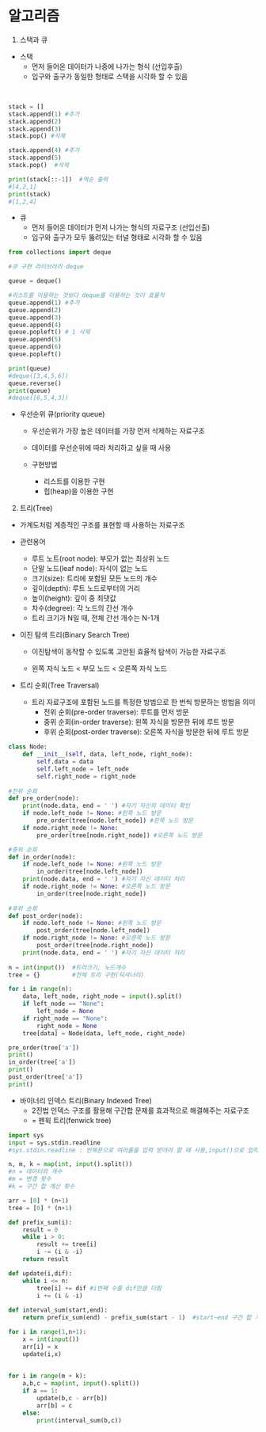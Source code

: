 # 알고리즘

1. 스택과 큐

- 스택
  - 먼저 들어온 데이터가 나중에 나가는 형식 (선입후출)
  - 입구와 출구가 동일한 형태로 스택을 시각화 할 수 있음

​		

```python
stack = []
stack.append(1) #추가
stack.append(2)
stack.append(3)
stack.pop() #삭제

stack.append(4) #추가
stack.append(5)
stack.pop()  #삭제

print(stack[::-1])  #역순 출력
#[4,2,1]
print(stack)
#[1,2,4]

```



- 큐
  - 먼저 들어온 데이터가 먼저 나가는 형식의 자료구조 (선입선출)
  - 입구와 출구가 모두 뚫려있는 터널 형태로 시각화 할 수 있음

```python
from collections import deque 

#큐 구현 라이브러리 deque

queue = deque()

#리스트를 이용하는 것보다 deque를 이용하는 것이 효율적
queue.append(1) #추가
queue.append(2)
queue.append(3)
queue.append(4) 
queue.popleft() # 1 삭제
queue.append(5)
queue.append(6)
queue.popleft()

print(queue)
#deque([3,4,5,6])
queue.reverse()
print(queue)
#deque([6,5,4,3])


```



- 우선순위 큐(priority queue)

  - 우선순위가 가장 높은 데이터를 가장 먼저 삭제하는 자료구조
  - 데이터를 우선순위에 따라 처리하고 싶을 때 사용

  - 구현방법
    - 리스트를 이용한 구현
    - 힙(heap)을 이용한 구현

  



2. 트리(Tree)

- 가계도처럼 계층적인 구조를 표현할 때 사용하는 자료구조

- 관련용어

  - 루트 노트(root node): 부모가 없는 최상위 노드
  - 단말 노드(leaf node): 자식이 없는 노드
  - 크기(size): 트리에 포함된 모든 노드의 개수
  - 깊이(depth): 루트 노드로부터의 거리
  - 높이(height): 깊이 중 최댓값
  - 차수(degree): 각 노드의 간선 개수
  - 트리 크기가 N일 때, 전체 간선 개수는 N-1개

- 이진 탐색 트리(Binary Search Tree)

  - 이진탐색이 동작할 수 있도록 고안된 효율적 탐색이 가능한 자료구조

  - 왼쪽 자식 노드 < 부모 노드 < 오른쪽 자식 노드

     

- 트리 순회(Tree Traversal)
  - 트리 자료구조에 포함된 노드를 특정한 방법으로 한 번씩 방문하는 방법을 의미
    - 전위 순회(pre-order traverse): 루트를 먼저 방문
    - 중위 순회(in-order traverse): 왼쪽 자식을 방문한 뒤에 루트 방문
    - 후위 순회(post-order traverse): 오른쪽 자식을 방문한 뒤에 루트 방문



```python
class Node:
    def __init__(self, data, left_node, right_node):
        self.data = data
        self.left_node = left_node
        self.right_node = right_node
        
#전위 순회
def pre_order(node):
    print(node.data, end = ' ') #자기 자신의 데이터 확인
    if node.left_node != None: #왼쪽 노드 방문
        pre_order(tree[node.left_node]) #왼쪽 노드 방문
    if node.right_node != None:
        pre_order(tree[node.right_node]) #오른쪽 노드 방문

#중위 순회
def in_order(node):
    if node.left_node != None: #왼쪽 노드 방문
        in_order(tree[node.left_node])
    print(node.data, end = ' ') #자기 자신 데이터 처리
    if node.right_node != None: #오른쪽 노드 방문
        in_order(tree[node.right_node])
        
#후위 순회
def post_order(node):
    if node.left_node != None: #왼쪽 노드 방문
        post_order(tree[node.left_node])
    if node.right_node != None: #오른쪽 노드 방문
        post_order(tree[node.right_node])
    print(node.data, end = ' ') #자기 자신 데이터 처리
    
n = int(input())  #트리크기, 노드개수
tree = {}    	  #전체 트리 구현(딕셔너리)

for i in range(n):
    data, left_node, right_node = input().split()
    if left_node == "None": 
        left_node = None
    if right_node == "None":
        right_node = None
    tree[data] = Node(data, left_node, right_node)

pre_order(tree['a'])
print()
in_order(tree['a'])
print()
post_order(tree['a'])
print()
```



- 바이너리 인덱스 트리(Binary Indexed Tree)
  - 2진법 인덱스 구조를 활용해 구간합 문제를 효과적으로 해결해주는 자료구조
  - = 펜윅 트리(fenwick tree) 

```python
import sys
input = sys.stdin.readline
#sys.stdin.readline : 반복문으로 여러줄을 입력 받아야 할 때 사용,input()으로 입력 받는다면 시간초과가 발생

n, m, k = map(int, input().split())
#n = 데이터의 개수
#m = 변경 횟수
#k = 구간 합 계산 횟수

arr = [0] * (n+1)
tree = [0] * (n+1)

def prefix_sum(i):
    result = 0
    while i > 0:
        result += tree[i] 
        i -= (i & -i) 
    return result

def update(i,dif):
    while i <= n:
        tree[i] += dif #i번째 수를 dif만큼 더함
        i += (i & -i) 
        
def interval_sum(start,end):
    return prefix_sum(end) - prefix_sum(start - 1)  #start~end 구간 합 계산

for i in range(1,n+1):
    x = int(input())
    arr[i] = x
    update(i,x)
    
    
for i in range(m + k):
    a,b,c = map(int, input().split())
    if a == 1:
        update(b,c - arr[b])
        arr[b] = c
    else:
        print(interval_sum(b,c))
```

